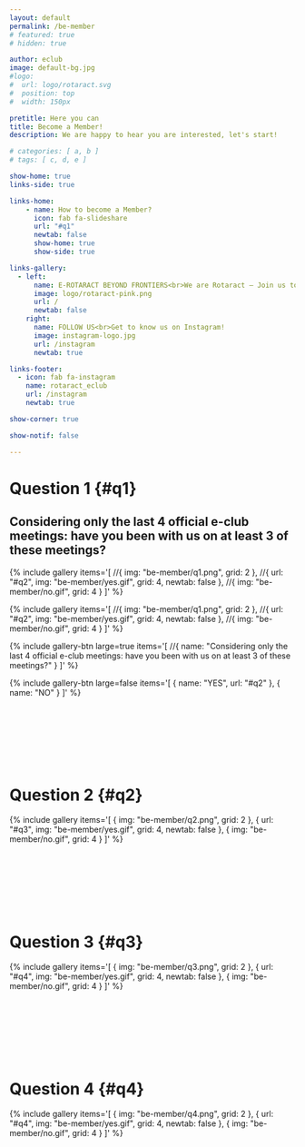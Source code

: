 ```yaml
---
layout: default
permalink: /be-member
# featured: true
# hidden: true

author: eclub
image: default-bg.jpg
#logo:
#  url: logo/rotaract.svg
#  position: top
#  width: 150px

pretitle: Here you can
title: Become a Member!
description: We are happy to hear you are interested, let's start!

# categories: [ a, b ]
# tags: [ c, d, e ]

show-home: true
links-side: true

links-home:
    - name: How to become a Member?
      icon: fab fa-slideshare
      url: "#q1"
      newtab: false
      show-home: true
      show-side: true

links-gallery:
  - left:
      name: E-ROTARACT BEYOND FRONTIERS<br>We are Rotaract – Join us today!
      image: logo/rotaract-pink.png
      url: /
      newtab: false
    right:
      name: FOLLOW US<br>Get to know us on Instagram!
      image: instagram-logo.jpg
      url: /instagram
      newtab: true

links-footer:
  - icon: fab fa-instagram
    name: rotaract_eclub
    url: /instagram
    newtab: true

show-corner: true

show-notif: false

---
```


# Question 1 {#q1}

## Considering only the last 4 official e-club meetings: have you been with us on at least 3 of these meetings?

{% include gallery
  items='[
    //{ img: "be-member/q1.png", grid: 2 },
    //{ url: "#q2", img: "be-member/yes.gif", grid: 4, newtab: false },
    //{ img: "be-member/no.gif", grid: 4 }
  ]'
%}

{% include gallery
  items='[
    //{ img: "be-member/q1.png", grid: 2 },
    //{ url: "#q2", img: "be-member/yes.gif", grid: 4, newtab: false },
    //{ img: "be-member/no.gif", grid: 4 }
  ]'
%}

{% include gallery-btn
  large=true
  items='[
    //{ name: "Considering only the last 4 official e-club meetings: have you been with us on at least 3 of these meetings?" }
  ]'
%}

{% include gallery-btn
  large=false
  items='[
    { name: "YES", url: "#q2" },
    { name: "NO" }
  ]'
%}

<br><br><br><br><br><br>

# Question 2 {#q2}

{% include gallery
  items='[
    { img: "be-member/q2.png", grid: 2 },
    { url: "#q3", img: "be-member/yes.gif", grid: 4, newtab: false },
    { img: "be-member/no.gif", grid: 4 }
  ]'
%}

<br><br><br><br><br><br>

# Question 3 {#q3}

{% include gallery
  items='[
    { img: "be-member/q3.png", grid: 2 },
    { url: "#q4", img: "be-member/yes.gif", grid: 4, newtab: false },
    { img: "be-member/no.gif", grid: 4 }
  ]'
%}

<br><br><br><br><br><br>

# Question 4 {#q4}

{% include gallery
  items='[
    { img: "be-member/q4.png", grid: 2 },
    { url: "#q4", img: "be-member/yes.gif", grid: 4, newtab: false },
    { img: "be-member/no.gif", grid: 4 }
  ]'
%}